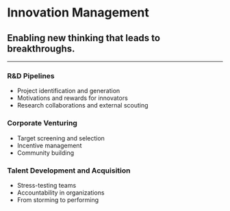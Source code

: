 # Innovation Management
## Enabling new thinking that leads to breakthroughs.
-----
### R&D Pipelines
- Project identification and generation
- Motivations and rewards for innovators
- Research collaborations and external scouting
### Corporate Venturing
- Target screening and selection
- Incentive management
- Community building
### Talent Development and Acquisition
- Stress-testing teams
- Accountability in organizations
- From storming to performing
